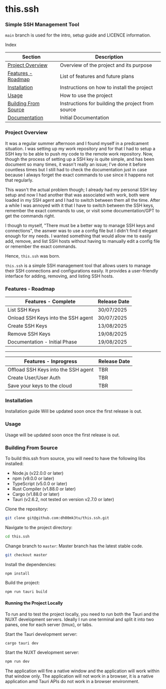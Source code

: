 # this.ssh

### Simple SSH Management Tool

`main` branch is used for the intro, setup guide and LICENCE information.

Index

| Section                                       | Description                                       |
| --------------------------------------------- | ------------------------------------------------- |
| [Project Overview](#project-overview)         | Overview of the project and its purpose           |
| [Features - Roadmap](#features---roadmap)     | List of features and future plans                 |
| [Installation](#installation)                 | Instructions on how to install the project        |
| [Usage](#usage)                               | How to use the project                            |
| [Building From Source](#building-from-source) | Instructions for building the project from source |
| [Documentation](./Documentation.md)           | Initial Documentation                             |

### Project Overview

It was a regular summer afternoon and I found myself in a predcament situation.
I was setting up my work repository and for that I had to setup a SSH key to be able to push my code to the remote work repository.
Now, though the process of setting up a SSH key is quite simple, and has been document so many times, it wasn't really an issue; I've done it before countless times but I still had to check the documentation just in case because I always forget the exact commands to use since it happens not that regularly.

This wasn't the actual problem though; I already had my personal SSH key setup and now I had another that was associated with work, both were loaded in my SSH agent and I had to switch between them all the time. After a while I was annoyed with it that I have to switch between the SSH keys, remember the exact commands to use, or visit some documentation/GPT to get the commands right.

I though to myself, "There must be a better way to manage SSH keys and connections", the asnwer was to use a config file but I didn't find it elegant enough for my needs. I wanted something that would allow me to easily add, remove, and list SSH hosts without having to manually edit a config file or remember the exact commands.

Hence, `this.ssh` was born.

`this.ssh` is a simple SSH management tool that allows users to manage their SSH connections and configurations easily. It provides a user-friendly interface for adding, removing, and listing SSH hosts.

### Features - Roadmap

| Features - Complete                | Release Date |
| ---------------------------------- | ------------ |
| List SSH Keys                      | 30/07/2025   |
| Onload SSH Keys into the SSH agent | 30/07/2025   |
| Create SSH Keys                    | 13/08/2025   |
| Remove SSH Keys                    | 19/08/2025   |
| Documentation - Initial Phase      | 19/08/2025   |

---

| Features - Inprogress               | Release Date |
| ----------------------------------- | ------------ |
| Offload SSH Keys into the SSH agent | TBR          |
| Create User/User Auth               | TBR          |
| Save your keys to the cloud         | TBR          |

### Installation

Installation guide Will be updated soon once the first release is out.

### Usage

Usage will be updated soon once the first release is out.

### Building From Source

To build this.ssh from source, you will need to have the following libs installed:

- Node.js (v22.0.0 or later)
- npm (v9.0.0 or later)
- TypeScript (v5.0.0 or later)
- Rust Compiler (v1.88.0 or later)
- Cargo (v1.88.0 or later)
- Tauri (v2.6.2, not tested on version v2.7.0 or later)

Clone the repository:

```bash
git clone git@github.com:dh00mk3tu/this.ssh.git
```

Navigate to the project directory:

```bash
cd this.ssh
```

Change branch to `master`:
Master branch has the latest stable code.

```bash
git checkout master
```

Install the dependencies:

```bash
npm install
```

Build the project:

```bash
npm run tauri build
```

#### Running the Project Locally

To run and to test the project locally, you need to run both the Tauri and the NUXT development servers.
Ideally I run one terminal and split it into two panes, one for each server (tmux), or tabs.

Start the Tauri development server:

```bash
cargo tauri dev
```

Start the NUXT development server:

```bash
npm run dev
```

The application will fire a native window and the application will work within that window only. The application will not work in a browser, it is a native application amd Tauri APIs do not work in a browser environment.
